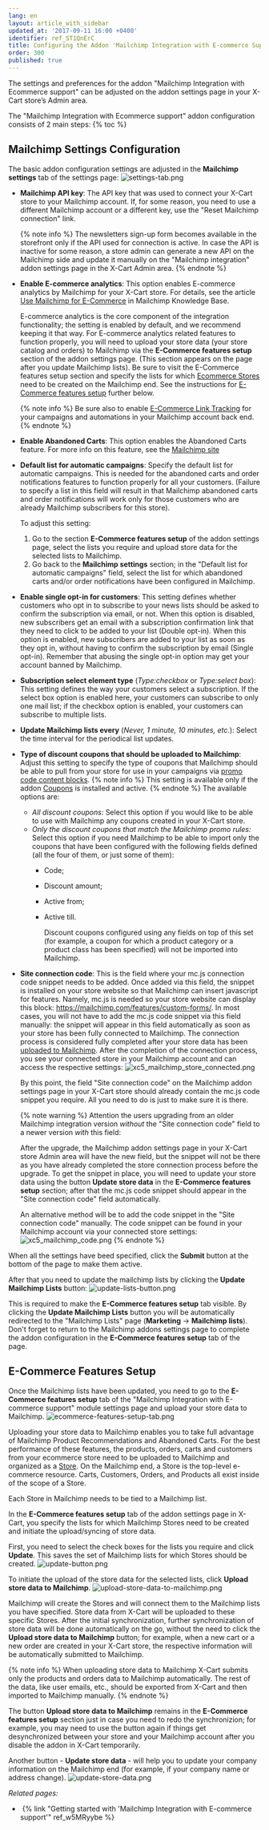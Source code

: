 ```yaml
---
lang: en
layout: article_with_sidebar
updated_at: '2017-09-11 16:00 +0400'
identifier: ref_ST1QnErC
title: Configuring the Addon 'Mailchimp Integration with E-commerce Support'
order: 300
published: true
---
```

The settings and preferences for the addon "Mailchimp Integration with Ecommerce support" can be adjusted on the addon settings page in your X-Cart store’s Admin area.

The "Mailchimp Integration with Ecommerce support" addon configuration consists of 2 main steps:
{% toc %}

## Mailchimp Settings Configuration

The basic addon configuration settings are adjusted in the **Mailchimp settings** tab of the settings page:
![settings-tab.png]({{site.baseurl}}/attachments/ref_ST1QnErC/settings-tab.png)
   
   * **Mailchimp API key**: The API key that was used to connect your X-Cart store to your Mailchimp account. If, for some reason, you need to use a different Mailchimp account or a different key, use the "Reset Mailchimp connection" link.
     
     {% note info %}
     The newsletters sign-up form becomes available in the storefront only if the API used for connection is active. In case the API is inactive for some reason, a store admin can generate a new API on the Mailchimp side and update it manually on the "Mailchimp integration" addon settings page in the X-Cart Admin area.
     {% endnote %}
   
   * **Enable E-commerce analytics**: This option enables E-commerce analytics by Mailchimp for your X-Cart store. For details, see the article [Use Mailchimp for E-Commerce](http://kb.mailchimp.com/integrations/e-commerce/use-mailchimp-for-e-commerce "Use Mailchimp for E-Commerce") in Mailchimp Knowledge Base.
     
     E-commerce analytics is the core component of the integration functionality; the setting is enabled by default, and we recommend keeping it that way. For E-commerce analytics related features to function properly, you will need to upload your store data (your store catalog and orders) to Mailchimp via the **E-Commerce features setup** section of the addon settings page. (This section appears on the page after you update Mailchimp lists). Be sure to visit the E-Commerce features setup section and specify the lists for which [Ecommerce Stores](https://developer.mailchimp.com/documentation/mailchimp/reference/ecommerce/stores/) need to be created on the Mailchimp end. See the instructions for [E-Commerce features setup](https://kb.x-cart.com/modules/mailchimp_integration_with_e-commerce_support/configuring_the_mailchimp_integration_with_e-commerce_support_module.html#e-commerce-features-setup "Configuring the Addon 'Mailchimp Integration with E-commerce Support'") further below. 
     
     {% note info %}
     Be sure also to enable [E-Commerce Link Tracking](http://kb.mailchimp.com/integrations/e-commerce/use-mailchimp-for-e-commerce "Use Mailchimp for E-Commerce") for your campaigns and automations in your Mailchimp account back end.
     {% endnote %}
   
   * **Enable Abandoned Carts**:  This option enables the Abandoned Carts feature. For more info on this feature, see the [Mailchimp site](https://mailchimp.com/features/abandoned-cart/ "Abandoned Cart")
   
   * **Default list for automatic campaigns**: Specify the default list for automatic campaigns. This is needed for the abandoned carts and order notifications features to function properly for all your customers. (Failure to specify a list in this field will result in that Mailchimp abandoned carts and order notifications will work only for those customers who are already Mailchimp subscribers for this store). 
     
     To adjust this setting: 
     1) Go to the section **E-Commerce features setup** of the addon settings page, select the lists you require and upload store data for the selected lists to Mailchimp. 
     2) Go back to the **Mailchimp settings** section; in the "Default list for automatic campaigns" field, select the list for which abandoned carts and/or order notifications have been configured in Mailchimp. 
   
   * **Enable single opt-in for customers**: This setting defines whether customers who opt in to subscribe to your news lists should be asked to confirm the subscription via email, or not. When this option is disabled, new subscribers get an email with a subscription confirmation link that they need to click to be added to your list (Double opt-in). When this option is enabled, new subscribers are added to your list as soon as they opt in, without having to confirm the subscription by email (Single opt-in). Remember that abusing the single opt-in option may get your account banned by Mailchimp.
   
* **Subscription select element type** (_Type:checkbox_ or _Type:select box_): This setting defines the way your customers select a subscription. If the select box option is enabled here, your customers can subscribe to only one mail list; if the checkbox option is enabled, your customers can subscribe to multiple lists.

* **Update Mailchimp lists every** (_Never, 1 minute, 10 minutes, etc._): Select the time interval for the periodical list updates.

* **Type of discount coupons that should be uploaded to Mailchimp**: Adjust this setting to specify the type of coupons that Mailchimp should be able to pull from your store for use in your campaigns via [promo code content blocks](https://mailchimp.com/help/use-promo-code-content-blocks/). 
   {% note info %}
   This setting is available only if the addon [Coupons](https://market.x-cart.com/addons/discount-coupons.html) is installed and active.
   {% endnote %}
   The available options are:
   * _All discount coupons:_ Select this option if you would like to be able to use with Mailchimp any coupons created in your X-Cart store.
   * _Only the discount coupons that match the Mailchimp promo rules:_ Select this option if you need Mailchimp to be able to import only the coupons that have been configured with the following fields defined (all the four of them, or just some of them): 
     - Code;
     - Discount amount;
     - Active from;
     - Active till.
       
       Discount coupons configured using any fields on top of this set (for example, a coupon for which a product category or a product class has been specified) will not be imported into Mailchimp.
  
* **Site connection code**: This is the field where your mc.js connection code snippet needs to be added. Once added via this field, the snippet is installed on your store website so that Mailchimp can insert javascript for features. Namely, mc.js is needed so your store website can display this block: https://mailchimp.com/features/custom-forms/. In most cases, you will not have to add the mc.js code snippet via this field manually: the snippet will appear in this field automatically as soon as your store has been fully connected to Mailchimp. The connection process is considered fully completed after your store data has been [uploaded to Mailchimp](#e-commerce-features-setup). After the completion of the connection process, you see your connected store in your Mailchimp account and can access the respective settings:
   ![xc5_mailchimp_store_connected.png]({{site.baseurl}}/attachments/ref_ST1QnErC/xc5_mailchimp_store_connected.png)
   
   By this point, the field "Site connection code" on the Mailchimp addon settings page in your X-Cart store should already contain the mc.js code snippet you require. All you need to do is just to make sure it is there.

   {% note warning %}
   Attention the users upgrading from an older Mailchimp integration version _without_ the "Site connection code" field to a newer version _with_ this field: 

   After the upgrade, the Mailchimp addon settings page in your X-Cart store Admin area will have the new field, but the snippet will not be there as you have already completed the store connection process before the upgrade. To get the snippet in place, you will need to update your store data using the button **Update store data** in the **E-Commerce features setup** section; after that the mc.js code snippet should appear in the "Site connection code" field automatically. 
   
   An alternative method will be to add the code snippet in the "Site connection code" manually. The code snippet can be found in your Mailchimp account via your connected store settings:
   ![xc5_mailchimp_code.png]({{site.baseurl}}/attachments/ref_ST1QnErC/xc5_mailchimp_code.png)
   {% endnote %}

When all the settings have beed specified, click the **Submit** button at the bottom of the page to make them active. 

After that you need to update the mailchimp lists by clicking the **Update Mailchimp Lists** button:
![update-lists-button.png]({{site.baseurl}}/attachments/ref_ST1QnErC/update-lists-button.png)

This is required to make the **E-Commerce features setup** tab visible. By clicking the **Update Mailchimp Lists** button you will be automatically redirected to the "Mailchimp Lists" page (**Marketing** -> **Mailchimp lists**). Don't forget to return to the Mailchimp addons settings page to complete the addon configuration in the **E-Commerce features setup** tab of the page.

## E-Commerce Features Setup

Once the Mailchimp lists have been updated, you need to go to the **E-Commerce features setup** tab of the "Mailchimp Integration with E-commerce support" module settings page and upload your store data to Mailchimp. 
![ecommerce-features-setup-tab.png]({{site.baseurl}}/attachments/ref_ST1QnErC/ecommerce-features-setup-tab.png)

Uploading your store data to Mailchimp enables you to take full advantage of Mailchimp Product Recommendations and Abandoned Carts. For the best performance of these features, the products, orders, carts and customers from your ecommerce store need to be uploaded to Mailchimp and organized as a [Store](https://developer.mailchimp.com/documentation/mailchimp/reference/ecommerce/stores/). On the Mailchimp end, a Store is the top-level e-commerce resource. Carts, Customers, Orders, and Products all exist inside of the scope of a Store. 

Each Store in Mailchimp needs to be tied to a Mailchimp list. 

In the **E-Commerce features setup** tab of the addon settings page in X-Cart, you specify the lists for which Mailchimp Stores need to be created and initiate the upload/syncing of store data. 

First, you need to select the check boxes for the lists you require and click **Update**. This saves the set of Mailсhimp lists for which Stores should be created. 
![update-button.png]({{site.baseurl}}/attachments/ref_ST1QnErC/update-button.png)

To initiate the upload of the store data for the selected lists, click **Upload store data to Mailchimp**. 
![upload-store-data-to-mailchimp.png]({{site.baseurl}}/attachments/ref_ST1QnErC/upload-store-data-to-mailchimp.png)

Mailchimp will create the Stores and will connect them to the Mailchimp lists you have specified. Store data from X-Cart will be uploaded to these specific Stores. After the initial synchronization, further synchronization of store data will be done automatically on the go, without the need to click the **Upload store data to Mailchimp** button; for example, when a new cart or a new order are created in your X-Cart store, the respective information will be automatically submitted to Mailchimp. 

{% note info %}
When uploading store data to Mailchimp X-Cart submits only the products and orders data to Mailchimp automatically. The rest of the data, like user emails, etc., should be exported from X-Cart and then imported to Mailchimp manually.
{% endnote %}

The button **Upload store data to Mailchimp** remains in the **E-Commerce features setup** section just in case you need to redo the synchronizion; for example, you may need to use the button again if things get desynchronized between your store and your Mailchimp account after you disable the addon in X-Cart temporarily. 

Another button - **Update store data** - will help you to update your company information on the Mailchimp end (for example, if your company name or address change).
![update-store-data.png]({{site.baseurl}}/attachments/ref_ST1QnErC/update-store-data.png)

_Related pages:_

*   {% link "Getting started with 'Mailchimp Integration with E-commerce support'" ref_w5MRyybe %}

